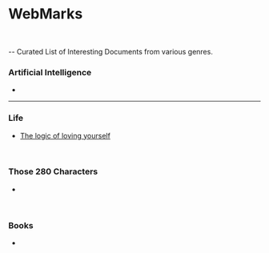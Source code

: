 # WebMarks
<br> 

-- Curated List of Interesting Documents from various genres.

### Artificial Intelligence

-

<hr>

### Life

- [The logic of loving yourself](https://www.ted.com/playlists/465/the_logic_of_loving_yourself)

<br>

### Those 280 Characters

- 

<br>

### Books

-

<br>

